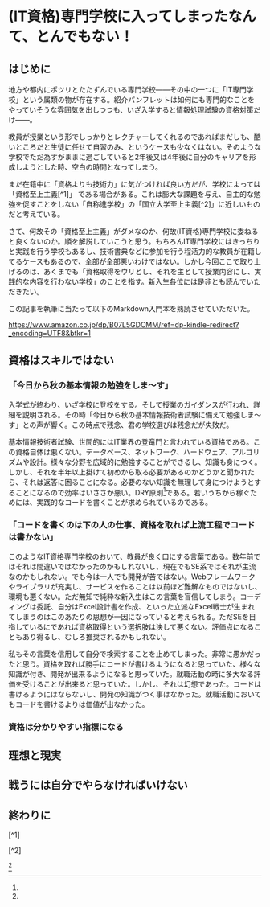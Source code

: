 # (IT資格)専門学校に入ってしまったなんて、とんでもない！

## はじめに

地方や都内にポツリとたたずんでいる専門学校——その中の一つに「IT専門学校」という属類の物が存在する。紹介パンフレットは如何にも専門的なことをやっていそうな雰囲気を出しつつも、いざ入学すると情報処理試験の資格対策だけ——。



教員が授業という形でしっかりとレクチャーしてくれるのであればまだしも、酷いところだと生徒に任せて自習のみ、というケースも少なくはない。そのような学校でただ為すがままに過ごしていると2年後又は4年後に自分のキャリアを形成しようとした時、空白の時間となってしまう。



まだ在籍中に「資格よりも技術力」に気がつければ良い方だが、学校によっては「資格至上主義[^1]」 である場合がある。これは膨大な課題を与え、自主的な勉強を促すことをしない「自称進学校」の「国立大学至上主義[^2]」に近しいものだと考えている。



さて、何故その「資格至上主義」がダメなのか、何故(IT資格)専門学校に委ねると良くないのか。順を解説していこうと思う。もちろんIT専門学校にはきっちりと実践を行う学校もあるし、技術書典などに参加を行う程活力的な教員が在籍してるケースもあるので、全部が全部悪いわけではない。しかし今回ここで取り上げるのは、あくまでも「資格取得をウリとし、それを主として授業内容にし、実践的な内容を行わない学校」のことを指す。新入生各位には是非とも読んでいただきたい。



この記事を執筆に当たって以下のMarkdown入門本を熟読させていただいた。

<https://www.amazon.co.jp/dp/B07L5GDCMM/ref=dp-kindle-redirect?_encoding=UTF8&btkr=1>



## 資格はスキルではない



### 「今日から秋の基本情報の勉強をしま〜す」



入学式が終わり、いざ学校に登校をする。そして授業のガイダンスが行われ、詳細を説明される。その時「今日から秋の基本情報技術者試験に備えて勉強しま〜す」との声が響く。この時点で残念、君の学校選びは残念だが失敗だ。



基本情報技術者試験、世間的にはIT業界の登竜門と言われている資格である。この資格自体は悪くない。データベース、ネットワーク、ハードウェア、アルゴリズムや設計。様々な分野を広域的に勉強することができるし、知識も身につく。しかし、それを半年以上掛けて初めから取る必要があるのかどうかと聞かれたら、それは返答に困ることになる。必要のない知識を無理して身につけようとすることになるので効率はいささか悪い。DRY原則[^3]である。若いうちから稼ぐためには、実践的なコードを書くことが求められているのである。



### 「コードを書くのは下の人の仕事、資格を取れば上流工程でコードは書かない」



このようなIT資格専門学校のおいて、教員が良く口にする言葉である。数年前ではそれは間違いではなかったのかもしれないし、現在でもSE系ではそれが主流なのかもしれない。でも今は一人でも開発が苦ではない。Webフレームワークやライブラリが充実し、サービスを作ることは以前ほど難解なものではないし、環境も悪くない。ただ無知で純粋な新入生はこの言葉を盲信してしまう。コーディングは委託、自分はExcel設計書を作成、といった立派なExcel戦士が生まれてしまうのはこのあたりの思想が一因になっていると考えられる。ただSEを目指しているにであれば資格取得という選択肢は決して悪くない。評価点になることもあり得るし、むしろ推奨されるかもしれない。



私もその言葉を信用して自分で検索することを止めてしまった。非常に愚かだったと思う。資格を取れば勝手にコードが書けるようになると思っていた、様々な知識が付き、開発が出来るようになると思っていた。就職活動の時に多大なる評価を受けることが出来ると思っていた。しかし、それは幻想であった。コードは書けるようにはならないし、開発の知識がつく事はなかった。就職活動においてもコードを書けるよりは価値が出なかった。



### 資格は分かりやすい指標になる





## 理想と現実

## 戦うには自分でやらなければいけない

## 終わりに



[^1]

[^2]

[^3]

[^3]: 